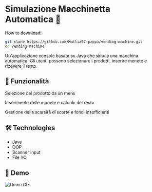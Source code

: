 # Simulazione Macchinetta Automatica  🥤




How to download: 

```bash
git clone https://github.com/Mattia97-pappa/vending-machine.git
cd vending-machine
```



Un'applicazione console basata su Java che simula una macchina automatica.
Gli utenti possono selezionare i prodotti, inserire monete e ricevere il resto.

## 🚀 Funzionalità
Selezione del prodotto da un menu

Inserimento delle monete e calcolo del resto

Gestione della scarsità di scorte e fondi insufficienti

## 🛠 Technologies
- Java
- OOP
- Scanner input
- File I/O

## 📸 Demo
![Demo GIF](https://i.ibb.co/tT32gC4g/Animazione.gif)


